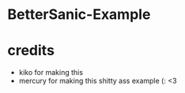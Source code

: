 # BetterSanic-Example
# credits
- kiko 
for making this
- mercury
for making this shitty ass example (: <3
